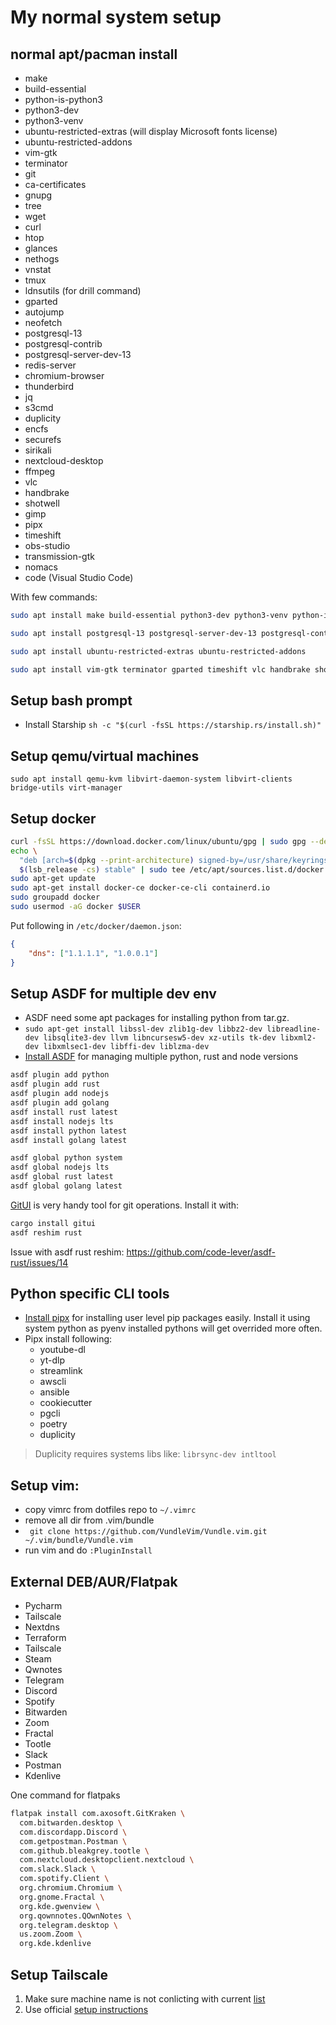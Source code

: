 # My normal system setup

## normal apt/pacman install

- make
- build-essential
- python-is-python3
- python3-dev
- python3-venv
- ubuntu-restricted-extras (will display Microsoft fonts license)
- ubuntu-restricted-addons
- vim-gtk
- terminator
- git
- ca-certificates
- gnupg
- tree
- wget
- curl
- htop
- glances
- nethogs
- vnstat
- tmux
- ldnsutils  (for drill command)
- gparted
- autojump
- neofetch
- postgresql-13
- postgresql-contrib
- postgresql-server-dev-13
- redis-server
- chromium-browser
- thunderbird
- jq
- s3cmd
- duplicity
- encfs
- securefs
- sirikali
- nextcloud-desktop
- ffmpeg
- vlc
- handbrake
- shotwell
- gimp
- pipx
- timeshift
- obs-studio
- transmission-gtk
- nomacs
- code (Visual Studio Code)

With few commands:

```bash
sudo apt install make build-essential python3-dev python3-venv python-is-python3 git ca-certificates gnupg tree wget curl htop glances nethogs vnstat tmux ldnsutils autojump neofetch jq s3cmd duplicity encfs securefs ffmpeg pipx

sudo apt install postgresql-13 postgresql-server-dev-13 postgresql-contrib redis-server

sudo apt install ubuntu-restricted-extras ubuntu-restricted-addons

sudo apt install vim-gtk terminator gparted timeshift vlc handbrake shotwell nomacs gimp obs-studio thunderbird sirikali nextcloud-desktop transmission-gtk code
```

## Setup bash prompt

- Install Starship `sh -c "$(curl -fsSL https://starship.rs/install.sh)"`

## Setup qemu/virtual machines

`sudo apt install qemu-kvm libvirt-daemon-system libvirt-clients bridge-utils virt-manager`

## Setup docker

```bash
curl -fsSL https://download.docker.com/linux/ubuntu/gpg | sudo gpg --dearmor -o /usr/share/keyrings/docker-archive-keyring.gpg
echo \
  "deb [arch=$(dpkg --print-architecture) signed-by=/usr/share/keyrings/docker-archive-keyring.gpg] https://download.docker.com/linux/ubuntu \
  $(lsb_release -cs) stable" | sudo tee /etc/apt/sources.list.d/docker.list > /dev/null
sudo apt-get update
sudo apt-get install docker-ce docker-ce-cli containerd.io
sudo groupadd docker
sudo usermod -aG docker $USER
```

Put following in `/etc/docker/daemon.json`:

```json
{
    "dns": ["1.1.1.1", "1.0.0.1"]
}
```

## Setup ASDF for multiple dev env

- ASDF need some apt packages for installing python from tar.gz.
- `sudo apt-get install libssl-dev zlib1g-dev libbz2-dev libreadline-dev libsqlite3-dev llvm libncursesw5-dev xz-utils tk-dev libxml2-dev libxmlsec1-dev libffi-dev liblzma-dev`
- [Install ASDF](https://asdf-vm.com/) for managing multiple python, rust and node versions

```bash
asdf plugin add python
asdf plugin add rust
asdf plugin add nodejs
asdf plugin add golang
asdf install rust latest
asdf install nodejs lts
asdf install python latest
asdf install golang latest

asdf global python system
asdf global nodejs lts
asdf global rust latest
asdf global golang latest
```

[GitUI](https://github.com/extrawurst/gitui) is very handy tool for git operations. Install it with:

```sh
cargo install gitui
asdf reshim rust
```

Issue with asdf rust reshim: https://github.com/code-lever/asdf-rust/issues/14

## Python specific CLI tools

- [Install pipx](https://github.com/pipxproject/pipx/) for installing user level pip packages easily. Install it using system python as pyenv installed pythons will get overrided more often.
- Pipx install following:
  - youtube-dl
  - yt-dlp
  - streamlink
  - awscli
  - ansible
  - cookiecutter
  - pgcli
  - poetry
  - duplicity


> Duplicity requires systems libs like: `librsync-dev intltool`


## Setup vim:

- copy vimrc from dotfiles repo to `~/.vimrc`
- remove all dir from .vim/bundle
- ` git clone https://github.com/VundleVim/Vundle.vim.git ~/.vim/bundle/Vundle.vim`
- run vim and do `:PluginInstall`

## External DEB/AUR/Flatpak

- Pycharm
- Tailscale
- Nextdns
- Terraform
- Tailscale
- Steam
- Qwnotes
- Telegram
- Discord
- Spotify
- Bitwarden
- Zoom
- Fractal
- Tootle
- Slack
- Postman
- Kdenlive

One command for flatpaks

```bash
flatpak install com.axosoft.GitKraken \
  com.bitwarden.desktop \
  com.discordapp.Discord \
  com.getpostman.Postman \
  com.github.bleakgrey.tootle \
  com.nextcloud.desktopclient.nextcloud \
  com.slack.Slack \
  com.spotify.Client \
  org.chromium.Chromium \
  org.gnome.Fractal \
  org.kde.gwenview \
  org.qownnotes.QOwnNotes \
  org.telegram.desktop \
  us.zoom.Zoom \
  org.kde.kdenlive
```

## Setup Tailscale

1. Make sure machine name is not conlicting with current [list](https://login.tailscale.com/admin/machines)
2. Use official [setup instructions](https://tailscale.com/download)